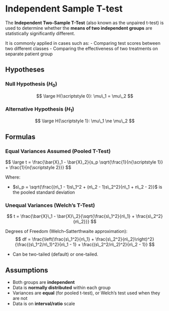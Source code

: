 <script type="text/javascript" async
    src="https://polyfill.io/v3/polyfill.min.js?features=es6">
</script>
<script type="text/javascript" async
    src="https://cdnjs.cloudflare.com/ajax/libs/mathjax/3.2.0/es5/tex-mml-chtml.js">
</script>

# Independent Sample T-test

The **Independent Two-Sample T-Test** (also known as the unpaired
t-test) is used to determine whether the **means of two independent
groups** are statistically significantly different.

It is commonly applied in cases such as: - Comparing test scores between
two different classes - Comparing the effectiveness of two treatments on
separate patient group

## Hypotheses

### Null Hypothesis (*H*<sub>0</sub>)

$$
\large H{\scriptstyle 0}: \mu\_1 = \mu\_2
$$

### Alternative Hypothesis (*H*<sub>1</sub>)

$$
\large H{\scriptstyle 1}: \mu\_1 \ne \mu\_2
$$

## Formulas

### Equal Variances Assumed (Pooled T-Test)

$$
\large t = \frac{\bar{X}\_1 - \bar{X}\_2}{s\_p \sqrt{\frac{1}{n{\scriptstyle 1}} + \frac{1}{n{\scriptstyle 2}}}
$$

Where:

-   $s\_p = \sqrt{\frac{(n\_1 - 1)s\_1^2 + (n\_2 - 1)s\_2^2}{n\_1 + n\_2 - 2}}$
    is the pooled standard deviation

### Unequal Variances (Welch’s T-Test)

$$
t = \frac{\bar{X}\_1 - \bar{X}\_2}{\sqrt{\frac{s\_1^2}{n\_1} + \frac{s\_2^2}{n\_2}}}
$$

Degrees of Freedom (Welch–Satterthwaite approximation):
$$
df = \frac{\left(\frac{s\_1^2}{n\_1} + \frac{s\_2^2}{n\_2}\right)^2}{\frac{(s\_1^2/n\_1)^2}{n\_1 - 1} + \frac{(s\_2^2/n\_2)^2}{n\_2 - 1}}
$$
 - Can be two-tailed (default) or one-tailed.

## Assumptions

-   Both groups are **independent**
-   Data is **normally distributed** within each group
-   Variances are **equal** (for pooled t-test), or Welch’s test used
    when they are not
-   Data is on **interval/ratio** scale
